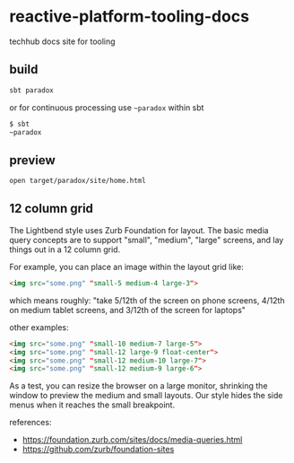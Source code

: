 # reactive-platform-tooling-docs
techhub docs site for tooling

## build

```bash
sbt paradox
```

or for continuous processing use `~paradox` within sbt

```bash
$ sbt
~paradox
```

## preview

```bash
open target/paradox/site/home.html
```

## 12 column grid

The Lightbend style uses Zurb Foundation for layout.  The basic media query concepts are
to support "small", "medium", "large" screens, and lay things out in a 12 column grid.

For example, you can place an image within the layout grid like:
```html
<img src="some.png" "small-5 medium-4 large-3">
```

which means roughly: "take 5/12th of the screen on phone screens, 4/12th on medium tablet screens,
and 3/12th of the screen for laptops"

other examples:
```html
<img src="some.png" "small-10 medium-7 large-5">
<img src="some.png" "small-12 large-9 float-center">
<img src="some.png" "small-12 medium-10 large-7">
<img src="some.png" "small-12 medium-9 large-6">
```

As a test, you can resize the browser on a large monitor, shrinking the window to preview
the medium and small layouts.  Our style hides the side menus when it reaches the small
breakpoint.

references:
* https://foundation.zurb.com/sites/docs/media-queries.html
* https://github.com/zurb/foundation-sites
